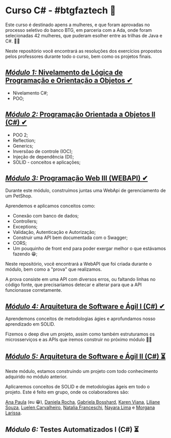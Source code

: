 

# Curso C# - #btgfaztech 📘

Este curso é destinado apens a mulheres, e que foram aprovadas no processo seletivo do banco BTG, em parceria com a Ada, onde foram selecionadas 42 mulheres, que puderam esolher entre as trilhas de Java e C#.  👯‍♀️

Neste repositório você encontrará as resoluções dos exercícios propostos pelos professores durante todo o curso, bem como os projetos finais.

## [*Módulo 1:* Nivelamento de Lógica de Programação e Orientação a Objetos ✔](https://github.com/anafariasilveira/Curso_CSharp/tree/main/M%C3%B3dulo_01)
* Nivelamento C#;
* POO;
  
## [*Módulo 2:* Programação Orientada a Objetos II (C#) ✔](https://github.com/anafariasilveira/Curso_CSharp/tree/main/M%C3%B3dulo_02) 

* POO 2;
* Reflection;
* Generics;
* Inversõao de controle (IOC);
* Injeção de dependência (DI);
* SOLID - conceitos e aplicações;

## [*Módulo 3:* Programação Web III (WEBAPI) ✔](https://github.com/anafariasilveira/Curso_CSharp/tree/main/M%C3%B3dulo_03)

Durante este módulo, construímos juntas uma WebApi de gerenciamento de um PetShop. 

Aprendemos e aplicamos conceitos como:

* Conexão com banco de dados;
* Controllers;
* Exceptions;
* Validação, Autenticação e Autorização;
* Construir uma API bem documentada com o Swagger;
* CORS;
* Um pouquinho de front end para poder exergar melhor o que estávamos fazendo 😁;

Neste repositório, você encontrará a WebAPI que foi criada durante o módulo, bem como a "prova" que realizamos. 

A prova consiste em uma API com diversos erros, ou faltando linhas no código fonte, que precisaríamos detecar e alterar para que a API funcionasse corretamente. 

## [*Módulo 4:* Arquitetura de Software e Ágil I (C#) ✔](https://github.com/anafariasilveira/Curso_CSharp/tree/main/M%C3%B3dulo_04)

Aprendemons conceitos de metodologias ágies e aprofundamos nosso aprendizado em SOLID. 

Fizemos o deep dive um projeto, assim como também estruturamos os microsserviços e as APIs que iremos construir no próximo módulo 👩‍💻


## [*Módulo 5:* Arquitetura de Software e Ágil II (C#) ⏳](https://github.com/anafariasilveira/Curso_CSharp/tree/main/M%C3%B3dulo_05)

Neste módulo, estamos construindo um projeto com todo conhecimento adquirido no módulo anterior. 

Aplicaremos conceitos de SOLID e de metodologias ágeis em todo o projeto. Este é feito em grupo, onde os colaboradores são:

[Ana Paula](https://github.com/anafariasilveira) (eu 😁), [Daniela Rocha](https://github.com/danirocha87), [Gabriela Bosshard](https://github.com/gzbosshard), [Karen Viana](https://github.com/karenpjviana), [Liliane Souza](https://github.com/Lilianeacs), [Luelen Carvalheiro](https://github.com/luelencavalheiro), [Natalia Franceschi](https://github.com/NataliaFranceschi), [Nayara Lima](https://github.com/naylima) e [Morgana Larissa](https://github.com/morganalarissa).

## *Módulo 6:* Testes Automatizados I (C#) ⏳


